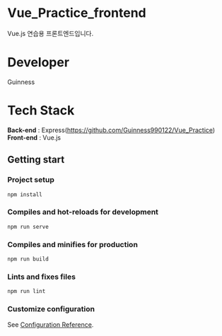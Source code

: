# Vue_Practice_frontend
Vue.js 연습용 프론트엔드입니다.

# Developer
Guinness

# Tech Stack
**Back-end** : Express(https://github.com/Guinness990122/Vue_Practice)<br>
**Front-end** : Vue.js

## Getting start
### Project setup
```
npm install
```

### Compiles and hot-reloads for development
```
npm run serve
```

### Compiles and minifies for production
```
npm run build
```

### Lints and fixes files
```
npm run lint
```

### Customize configuration
See [Configuration Reference](https://cli.vuejs.org/config/).
